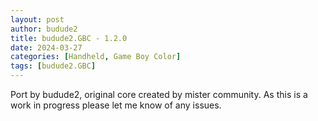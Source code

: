 ```yaml
---
layout: post
author: budude2
title: budude2.GBC - 1.2.0
date: 2024-03-27
categories: [Handheld, Game Boy Color]
tags: [budude2.GBC]
---
```

Port by budude2, original core created by mister community. As this is a work in progress please let me know of any issues.
